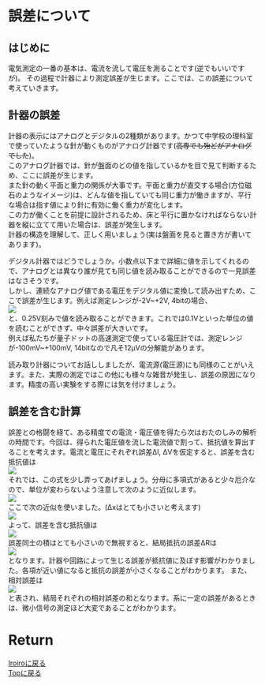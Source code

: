 # 誤差について
## はじめに
電気測定の一番の基本は、電流を流して電圧を測ることです(逆でもいいですが)。
その過程で計器により測定誤差が生じます。ここでは、この誤差について考えていきます。

## 計器の誤差
計器の表示にはアナログとデジタルの2種類があります。かつて中学校の理科室で使っていたような針が動くものがアナログ計器です(~~高専でも殆どがアナログでした~~)。<br>
このアナログ計器では、針が盤面のどの値を指しているかを目で見て判断するため、ここに誤差が生じます。<br>
また針の動く平面と重力の関係が大事です。平面と重力が直交する場合(方位磁石のようなイメージ)は、どんな値を指していても同じ重力が働きますが、平行な場合は指す値により針に有効に働く重力が変化します。<br>
この力が働くことを前提に設計されるため、床と平行に置かなければならない計器を縦に立てて用いた場合は、誤差が発生します。<br>
計器の構造を理解して、正しく用いましょう(実は盤面を見ると置き方が書いてあります)。<br>

デジタル計器ではどうでしょうか。小数点以下まで詳細に値を示してくれるので、アナログとは異なり誰が見ても同じ値を読み取ることができるので一見誤差はなさそうです。<br>
しかし、連続なアナログ値である電圧をデジタル値に変換して読み出すため、ここで誤差が生じます。例えば測定レンジが-2V~+2V, 4bitの場合、<br>
<img src="https://latex.codecogs.com/gif.latex?\bg_black&space;\fn_cs&space;{\color{DarkGreen}&space;\frac{2-(-2)}{2^{4}}=0.25}"/><br>
と、0.25V刻みで値を読み取ることができます。これでは0.1Vといった単位の値を読むことができず、中々誤差が大きいです。<br>
例えば私たちが量子ドットの高速測定で使っている電圧計では、測定レンジが-100mV~+100mV, 14bitなので凡そ12μVの分解能があります。<br>

読み取り計器についてお話ししましたが、電流源(電圧源)にも同様のことがいえます。また、実際の測定ではこの他にも様々な雑音が発生し、誤差の原因になります。精度の高い実験をする際には気を付けましょう。<br>

## 誤差を含む計算

誤差との格闘を経て、ある精度での電流・電圧値を得たら次はおたのしみの解析の時間です。今回は、得られた電圧値を流した電流値で割って、抵抗値を算出することを考えます。電流と電圧にそれぞれ誤差ΔI, ΔVを仮定すると、誤差を含む抵抗値は<br>
<img src="https://latex.codecogs.com/gif.latex?\bg_black&space;\fn_cs&space;{\color{DarkGreen}&space;R+\Delta R=\frac{V+\Delta V}{I+\Delta I}}"/><br>
それでは、この式を少し弄ってあげましょう。分母に多項式があると少々厄介なので、単位が変わらないよう注意して次のように近似します。<br>
<img src="https://latex.codecogs.com/gif.latex?\bg_black&space;\fn_cs&space;{\color{DarkGreen}&space;\frac{1}{I&plus;\Delta&space;I}=\frac{1}{I}\left(1&plus;\frac{\Delta&space;I}{I}\right)^{-1}\approx\frac{1}{I}\left(1-\frac{\Delta&space;I}{I}\right)}"/><br>
ここで次の近似を使いました。(Δxはとても小さいと考えます)<br>
<img src="https://latex.codecogs.com/gif.latex?\bg_black&space;\fn_cs&space;{\color{DarkGreen}&space;(1+\Delta x)^{n}\approx 1+n\Delta x}"/><br>
よって、誤差を含む抵抗値は<br>
<img src="https://latex.codecogs.com/gif.latex?\bg_black&space;\fn_cs&space;{\color{DarkGreen}&space;\begin{align*}&space;R&plus;\Delta&space;R&=\frac{1}{I}(1-\frac{\Delta&space;I}{I})(V&plus;\Delta&space;V)\\&space;&=\frac{V}{I}&plus;\frac{\Delta&space;V}{I}-\frac{V}{I^{2}}\Delta&space;I-\frac{\Delta&space;V&space;\Delta&space;I}{I^{2}}\end{align}}"/><br>
誤差同士の積はとても小さいので無視すると、結局抵抗の誤差ΔRは<br>
<img src="https://latex.codecogs.com/gif.latex?\bg_black&space;\fn_cs&space;{\color{DarkGreen}&space;\Delta R = \frac{\Delta V}{I}-\frac{V}{I^{2}}\Delta I}"/><br>
となります。計器や回路によって生じる誤差が抵抗値に及ぼす影響がわかりました。各項が近い値になると抵抗の誤差が小さくなることがわかります。
また、相対誤差は<br>
<img src="https://latex.codecogs.com/gif.latex?\bg_black&space;\fn_cs&space;{\color{DarkGreen}&space;|\frac{\Delta R}{R}| = |\frac{\Delta V}{V}|+|\frac{\Delta I}{I}|}"/><br>
と表され、結局それぞれの相対誤差の和となります。系に一定の誤差があるときは、微小信号の測定ほど大変であることがわかります。

# Return
[Iroiroに戻る](../iroiro.md)<br>
[Topに戻る](https://motoyashinozaki.github.io/minidora/)